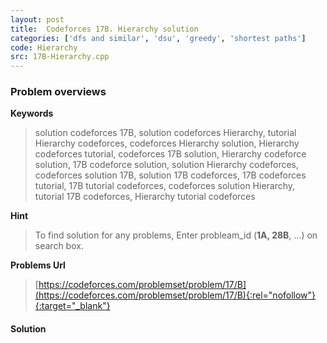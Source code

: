 ```yaml
---
layout: post
title:  Codeforces 17B. Hierarchy solution
categories: ['dfs and similar', 'dsu', 'greedy', 'shortest paths']
code: Hierarchy
src: 17B-Hierarchy.cpp
---
```

### **Problem overviews**

**Keywords**
> solution codeforces 17B, solution codeforces Hierarchy, tutorial Hierarchy codeforces, codeforces Hierarchy solution, Hierarchy codeforces tutorial, codeforces 17B solution, Hierarchy codeforce solution, 17B codeforce solution, solution Hierarchy codeforces, codeforces solution 17B, solution 17B codeforces, 17B codeforces tutorial, 17B tutorial codeforces, codeforces solution Hierarchy, tutorial 17B codeforces, Hierarchy tutorial codeforces

**Hint**
> To find solution for any problems, Enter probleam_id (**1A, 28B**, ...) on search box. 

**Problems Url**
> [https://codeforces.com/problemset/problem/17/B](https://codeforces.com/problemset/problem/17/B){:rel="nofollow"}{:target="_blank"}

#### **Solution**



